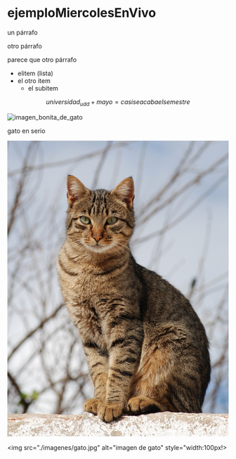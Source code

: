 # ejemploMiercolesEnVivo

un párrafo

otro párrafo

parece que otro párrafo

* elitem (lista)
* el otro item
  * el subitem

 $$universidad_{udd} + mayo = casi se acaba el semestre$$

![imagen_bonita_de_gato](https://upload.wikimedia.org/wikipedia/commons/thumb/4/4d/Cat_November_2010-1a.jpg/1200px-Cat_November_2010-1a.jpg)

gato en serio

![imagen de gato](./imagenes/gato.jpg)

<img src="./imagenes/gato.jpg" alt="imagen de gato" style="width:100px!>
